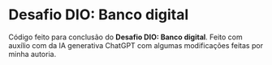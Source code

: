 # Desafio DIO: Banco digital
Código feito para conclusão do **Desafio DIO: Banco digital**. Feito com auxílio com da IA generativa ChatGPT com algumas modificações feitas por minha autoria.